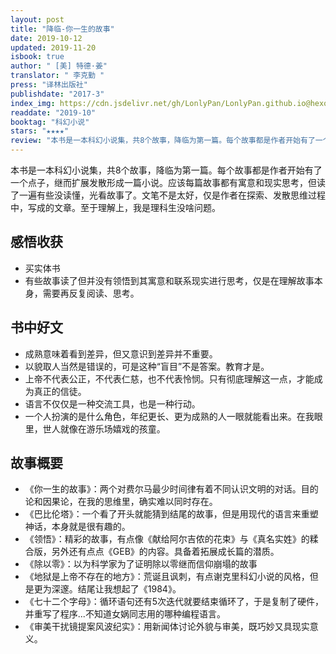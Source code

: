 ```yaml
---
layout: post
title: "降临-你⼀⽣的故事"
date: 2019-10-12
updated: 2019-11-20
isbook: true
author: " [美] 特德·姜"
translator: " 李克勤 "
press: "译林出版社"
publishdate: "2017-3"
index_img: https://cdn.jsdelivr.net/gh/LonlyPan/LonlyPan.github.io@hexo_source/hexo_images/2019-10-12-降临-你⼀⽣的故事/降临.jpg
readdate: "2019-10"
booktag: "科幻小说"
stars: "★★★★" 
review: "本书是⼀本科幻⼩说集，共8个故事，降临为第⼀篇。每个故事都是作者开始有了⼀个点⼦，继⽽扩展发散形成⼀篇⼩说。应该每篇故事都有寓意和现实思考，但读了⼀遍有些没读懂，光看故事了。⽂笔不是太好，仅是作者在探索、发散思维过程中，写成的⽂章。至于理解上，我是理科⽣没啥问题。"
---
```


本书是⼀本科幻⼩说集，共8个故事，降临为第⼀篇。每个故事都是作者开始有了⼀个点⼦，继⽽扩展发散形成⼀篇⼩说。应该每篇故事都有寓意和现实思考，但读了⼀遍有些没读懂，光看故事了。⽂笔不是太好，仅是作者在探索、发散思维过程中，写成的⽂章。至于理解上，我是理科⽣没啥问题。

## 感悟收获

- 买实体书
- 有些故事读了但并没有领悟到其寓意和联系现实进⾏思考，仅是在理解故事本身，需要再反复阅读、思考。

<!--more-->

## 书中好文
- 成熟意味着看到差异，但又意识到差异并不重要。
- 以貌取人当然是错误的，可是这种“盲目”不是答案。教育才是。
- 上帝不代表公正，不代表仁慈，也不代表怜悯。只有彻底理解这一点，才能成为真正的信徒。
- 语言不仅仅是一种交流工具，也是一种行动。
- 一个人扮演的是什么⻆色，年纪更⻓、更为成熟的人一眼就能看出来。在我眼里，世人就像在游乐场嬉戏的孩童。

## 故事概要

- 《你一生的故事》：两个对费尔⻢最少时间律有着不同认识文明的对话。目的论和因果论，在我的思维里，确实难以同时存在。
- 《巴比伦塔》：一个看了开头就能猜到结尾的故事，但是用现代的语言来重塑神话，本身就是很有趣的。
- 《领悟》：精彩的故事，有点像《献给阿尔吉侬的花束》与《真名实姓》的糅合版，另外还有点点《GEB》的内容。具备着拓展成⻓篇的潜质。
- 《除以零》：以为科学家为了证明除以零继而信仰崩塌的故事
- 《地狱是上帝不存在的地方》：荒诞且讽刺，有点谢克里科幻小说的⻛格，但是更为深邃。结尾让我想起了《1984》。
- 《七十二个字母》：循环语句还有5次迭代就要结束循环了，于是复制了硬件，并重写了程序...不知道女娲同志用的哪种编程语言。
- 《审美干扰镜提案⻛波纪实》：用新闻体讨论外貌与审美，既巧妙又具现实意义。
